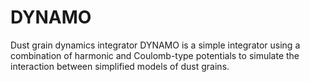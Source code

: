 # DYNAMO
Dust grain dynamics integrator
DYNAMO is a simple integrator using a combination of harmonic and Coulomb-type potentials to simulate the interaction between simplified models of dust grains.
